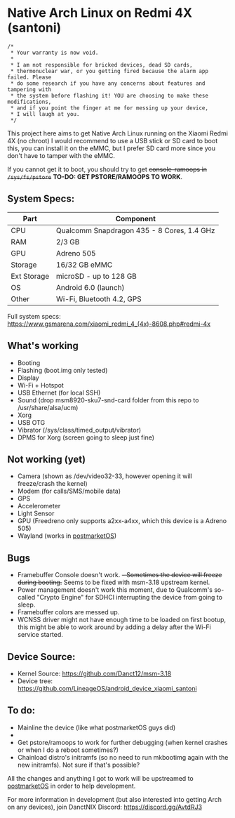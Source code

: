 [postmarketOS]: https://postmarketos.org

# Native Arch Linux on Redmi 4X (santoni)

```
/*
 * Your warranty is now void.
 *
 * I am not responsible for bricked devices, dead SD cards,
 * thermonuclear war, or you getting fired because the alarm app failed. Please
 * do some research if you have any concerns about features and tampering with
 * the system before flashing it! YOU are choosing to make these modifications,
 * and if you point the finger at me for messing up your device, 
 * I will laugh at you.
 */
```

This project here aims to get Native Arch Linux running on the Xiaomi Redmi 4X (no chroot)
I would recommend to use a USB stick or SD card to boot this, you can install it on the eMMC, but I prefer SD card more since you don't have to tamper with the eMMC.

If you cannot get it to boot, you should try to get ~~console-ramoops in `/sys/fs/pstore`~~ **TO-DO: GET PSTORE/RAMOOPS TO WORK**.

## System Specs:
| Part     | Component                                  | 
| -------- | ------------------------------------------ |
| CPU      | Qualcomm Snapdragon 435 - 8 Cores, 1.4 GHz |
| RAM      | 2/3 GB                                     |
| GPU      | Adreno 505                                 |
| Storage  | 16/32 GB eMMC                              |
| Ext Storage | microSD - up to 128 GB                  |
| OS       | Android 6.0 (launch)                       |
| Other    | Wi-Fi, Bluetooth 4.2, GPS                  |

Full system specs: https://www.gsmarena.com/xiaomi_redmi_4_(4x)-8608.php#redmi-4x

## What's working
- Booting
- Flashing (boot.img only tested)
- Display
- Wi-Fi + Hotspot
- USB Ethernet (for local SSH)
- Sound (drop msm8920-sku7-snd-card folder from this repo to /usr/share/alsa/ucm)
- Xorg
- USB OTG
- Vibrator (/sys/class/timed_output/vibrator)
- DPMS for Xorg (screen going to sleep just fine)

## Not working (yet)
- Camera (shown as /dev/video32-33, however opening it will freeze/crash the kernel)
- Modem (for calls/SMS/mobile data)
- GPS
- Accelerometer
- Light Sensor
- GPU (Freedreno only supports a2xx-a4xx, which this device is a Adreno 505)
- Wayland (works in [postmarketOS])

## Bugs
- Framebuffer Console doesn't work.
~~- Sometimes the device will freeze during booting.~~ Seems to be fixed with msm-3.18 upstream kernel.
- Power management doesn't work this moment, due to Qualcomm's so-called "Crypto Engine" for SDHCI interrupting the device from going to sleep.
- Framebuffer colors are messed up.
- WCNSS driver might not have enough time to be loaded on first bootup, this might be able to work around by adding a delay after the Wi-Fi service started.
 
## Device Source:
- Kernel Source: https://github.com/Danct12/msm-3.18
- Device tree: https://github.com/LineageOS/android_device_xiaomi_santoni

## To do:
- Mainline the device (like what postmarketOS guys did)
-
- Get pstore/ramoops to work for further debugging (when kernel crashes or when I do a reboot sometimes?)
- Chainload distro's initramfs (so no need to run mkbootimg again with the new initramfs). Not sure if that's possible?

All the changes and anything I got to work will be upstreamed to [postmarketOS] in order to help development.

For more information in development (but also interested into getting Arch on any devices), join DanctNIX Discord: https://discord.gg/AvtdRJ3
